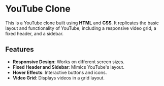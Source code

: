 # YouTube Clone

This is a YouTube clone built using **HTML** and **CSS**. It replicates the basic layout and functionality of YouTube, including a responsive video grid, a fixed header, and a sidebar.

## Features
- **Responsive Design**: Works on different screen sizes.
- **Fixed Header and Sidebar**: Mimics YouTube's layout.
- **Hover Effects**: Interactive buttons and icons.
- **Video Grid**: Displays videos in a grid layout.
